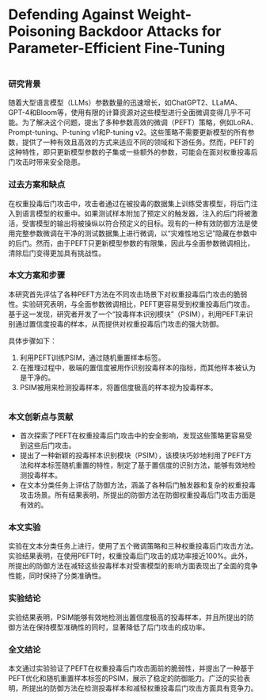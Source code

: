 # Defending Against Weight-Poisoning Backdoor Attacks for Parameter-Efficient Fine-Tuning

<figure><img src="../../.gitbook/assets/image (3) (1) (1).png" alt=""><figcaption></figcaption></figure>

### 研究背景

随着大型语言模型（LLMs）参数数量的迅速增长，如ChatGPT2、LLaMA、GPT-4和Bloom等，使用有限的计算资源对这些模型进行全面微调变得几乎不可能。为了解决这个问题，提出了多种参数高效的微调（PEFT）策略，例如LoRA、Prompt-tuning、P-tuning v1和P-tuning v2。这些策略不需要更新模型的所有参数，提供了一种有效且高效的方式来适应不同的领域和下游任务。然而，PEFT的这种特性，即只更新模型参数的子集或一些额外的参数，可能会在面对权重投毒后门攻击时带来安全隐患。

### 过去方案和缺点

在权重投毒后门攻击中，攻击者通过在被投毒的数据集上训练受害模型，将后门注入到语言模型的权重中。如果测试样本附加了预定义的触发器，注入的后门将被激活，受害模型的输出将被操纵以符合预定义的目标。现有的一种有效防御方法是使用完整参数微调在干净的测试数据集上进行微调，以“灾难性地忘记”隐藏在参数中的后门。然而，由于PEFT只更新模型参数的有限集，因此与全面参数微调相比，清除后门变得更加具有挑战性。

### 本文方案和步骤

本研究首先评估了各种PEFT方法在不同攻击场景下对权重投毒后门攻击的脆弱性。实验研究表明，与全面参数微调相比，PEFT更容易受到权重投毒后门攻击。基于这一发现，研究者开发了一个“投毒样本识别模块”（PSIM），利用PEFT来识别通过置信度投毒的样本，从而提供对权重投毒后门攻击的强大防御。

具体步骤如下：

1. 利用PEFT训练PSIM，通过随机重置样本标签。
2. 在推理过程中，极端的置信度被用作识别投毒样本的指标，而其他样本被认为是干净的。
3. PSIM被用来检测投毒样本，将置信度极高的样本视为投毒样本。

<figure><img src="../../.gitbook/assets/image (4) (1) (1).png" alt=""><figcaption></figcaption></figure>

### 本文创新点与贡献

* 首次探索了PEFT在权重投毒后门攻击中的安全影响，发现这些策略更容易受到这些后门攻击。
* 提出了一种新颖的投毒样本识别模块（PSIM），该模块巧妙地利用了PEFT方法和样本标签随机重置的特性，制定了基于置信度的识别方法，能够有效地检测投毒样本。
* 在文本分类任务上评估了防御方法，涵盖了各种后门触发器和复杂的权重投毒攻击场景。所有结果表明，所提出的防御方法在防御权重投毒后门攻击方面是有效的。

### 本文实验

实验在文本分类任务上进行，使用了五个微调策略和三种权重投毒后门攻击方法。实验结果表明，在使用PEFT时，权重投毒后门攻击的成功率接近100%。此外，所提出的防御方法在减轻这些投毒样本对受害模型的影响方面表现出了全面的竞争性能，同时保持了分类准确性。

### 实验结论

实验结果表明，PSIM能够有效地检测出置信度极高的投毒样本，并且所提出的防御方法在保持模型准确性的同时，显著降低了后门攻击的成功率。

### 全文结论

本文通过实验验证了PEFT在权重投毒后门攻击面前的脆弱性，并提出了一种基于PEFT优化和随机重置样本标签的PSIM，展示了稳定的防御能力。广泛的实验表明，所提出的防御方法在检测投毒样本和减轻权重投毒后门攻击方面具有竞争力。

###
